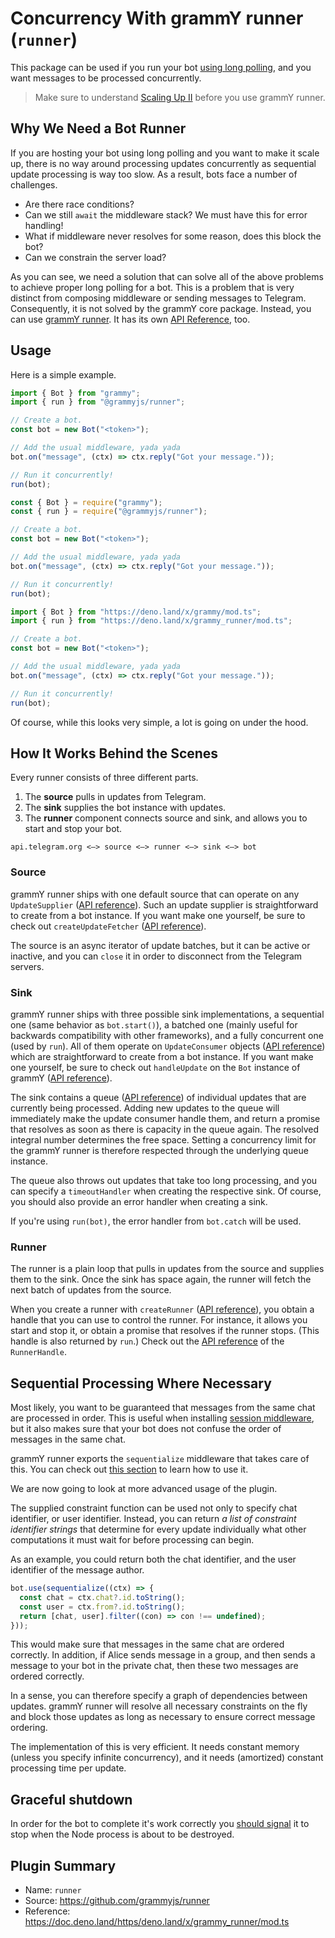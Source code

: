 # Concurrency With grammY runner (`runner`)

This package can be used if you run your bot [using long polling](/guide/deployment-types.md#long-polling), and you want messages to be processed concurrently.

> Make sure to understand [Scaling Up II](/advanced/scaling.md#long-polling) before you use grammY runner.

## Why We Need a Bot Runner

If you are hosting your bot using long polling and you want to make it scale up, there is no way around processing updates concurrently as sequential update processing is way too slow.
As a result, bots face a number of challenges.

- Are there race conditions?
- Can we still `await` the middleware stack? We must have this for error handling!
- What if middleware never resolves for some reason, does this block the bot?
- Can we constrain the server load?

As you can see, we need a solution that can solve all of the above problems to achieve proper long polling for a bot.
This is a problem that is very distinct from composing middleware or sending messages to Telegram.
Consequently, it is not solved by the grammY core package.
Instead, you can use [grammY runner](https://github.com/grammyjs/runner).
It has its own [API Reference](https://doc.deno.land/https/deno.land/x/grammy_runner/mod.ts), too.

## Usage

Here is a simple example.

<CodeGroup>
  <CodeGroupItem title="TS" active>

```ts
import { Bot } from "grammy";
import { run } from "@grammyjs/runner";

// Create a bot.
const bot = new Bot("<token>");

// Add the usual middleware, yada yada
bot.on("message", (ctx) => ctx.reply("Got your message."));

// Run it concurrently!
run(bot);
```

</CodeGroupItem>
 <CodeGroupItem title="JS">

```ts
const { Bot } = require("grammy");
const { run } = require("@grammyjs/runner");

// Create a bot.
const bot = new Bot("<token>");

// Add the usual middleware, yada yada
bot.on("message", (ctx) => ctx.reply("Got your message."));

// Run it concurrently!
run(bot);
```

</CodeGroupItem>
 <CodeGroupItem title="Deno">

```ts
import { Bot } from "https://deno.land/x/grammy/mod.ts";
import { run } from "https://deno.land/x/grammy_runner/mod.ts";

// Create a bot.
const bot = new Bot("<token>");

// Add the usual middleware, yada yada
bot.on("message", (ctx) => ctx.reply("Got your message."));

// Run it concurrently!
run(bot);
```

</CodeGroupItem>
</CodeGroup>

Of course, while this looks very simple, a lot is going on under the hood.

## How It Works Behind the Scenes

Every runner consists of three different parts.

1. The **source** pulls in updates from Telegram.
2. The **sink** supplies the bot instance with updates.
3. The **runner** component connects source and sink, and allows you to start and stop your bot.

```asciiart:no-line-numbers
api.telegram.org <—> source <—> runner <—> sink <—> bot
```

### Source

grammY runner ships with one default source that can operate on any `UpdateSupplier` ([API reference](https://doc.deno.land/https/deno.land/x/grammy_runner/mod.ts#UpdateSupplier)).
Such an update supplier is straightforward to create from a bot instance.
If you want make one yourself, be sure to check out `createUpdateFetcher` ([API reference](https://doc.deno.land/https/deno.land/x/grammy_runner/mod.ts#createUpdateFetcher)).

The source is an async iterator of update batches, but it can be active or inactive, and you can `close` it in order to disconnect from the Telegram servers.

### Sink

grammY runner ships with three possible sink implementations, a sequential one (same behavior as `bot.start()`), a batched one (mainly useful for backwards compatibility with other frameworks), and a fully concurrent one (used by `run`).
All of them operate on `UpdateConsumer` objects ([API reference](https://doc.deno.land/https/deno.land/x/grammy_runner/mod.ts#UpdateConsumer)) which are straightforward to create from a bot instance.
If you want make one yourself, be sure to check out `handleUpdate` on the `Bot` instance of grammY ([API reference](https://doc.deno.land/https/deno.land/x/grammy/mod.ts#Bot)).

The sink contains a queue ([API reference](https://doc.deno.land/https/deno.land/x/grammy_runner/mod.ts#DecayingDeque)) of individual updates that are currently being processed.
Adding new updates to the queue will immediately make the update consumer handle them, and return a promise that resolves as soon as there is capacity in the queue again.
The resolved integral number determines the free space.
Setting a concurrency limit for the grammY runner is therefore respected through the underlying queue instance.

The queue also throws out updates that take too long processing, and you can specify a `timeoutHandler` when creating the respective sink.
Of course, you should also provide an error handler when creating a sink.

If you're using `run(bot)`, the error handler from `bot.catch` will be used.

### Runner

The runner is a plain loop that pulls in updates from the source and supplies them to the sink.
Once the sink has space again, the runner will fetch the next batch of updates from the source.

When you create a runner with `createRunner` ([API reference](https://doc.deno.land/https/deno.land/x/grammy_runner/mod.ts#createRunner)), you obtain a handle that you can use to control the runner.
For instance, it allows you start and stop it, or obtain a promise that resolves if the runner stops.
(This handle is also returned by `run`.)
Check out the [API reference](https://doc.deno.land/https/deno.land/x/grammy_runner/mod.ts#RunnerHandle) of the `RunnerHandle`.

## Sequential Processing Where Necessary

Most likely, you want to be guaranteed that messages from the same chat are processed in order.
This is useful when installing [session middleware](./session.md), but it also makes sure that your bot does not confuse the order of messages in the same chat.

grammY runner exports the `sequentialize` middleware that takes care of this.
You can check out [this section](/advanced/scaling.md#concurrency-is-hard) to learn how to use it.

We are now going to look at more advanced usage of the plugin.

The supplied constraint function can be used not only to specify chat identifier, or user identifier.
Instead, you can return _a list of constraint identifier strings_ that determine for every update individually what other computations it must wait for before processing can begin.

As an example, you could return both the chat identifier, and the user identifier of the message author.

```ts
bot.use(sequentialize((ctx) => {
  const chat = ctx.chat?.id.toString();
  const user = ctx.from?.id.toString();
  return [chat, user].filter((con) => con !== undefined);
}));
```

This would make sure that messages in the same chat are ordered correctly.
In addition, if Alice sends message in a group, and then sends a message to your bot in the private chat, then these two messages are ordered correctly.

In a sense, you can therefore specify a graph of dependencies between updates.
grammY runner will resolve all necessary constraints on the fly and block those updates as long as necessary to ensure correct message ordering.

The implementation of this is very efficient.
It needs constant memory (unless you specify infinite concurrency), and it needs (amortized) constant processing time per update.

## Graceful shutdown

In order for the bot to complete it's work correctly you [should signal](/advanced/reliability.html#using-grammy-runner) it to stop when the Node process is about to be destroyed.

## Plugin Summary

- Name: `runner`
- Source: <https://github.com/grammyjs/runner>
- Reference: <https://doc.deno.land/https/deno.land/x/grammy_runner/mod.ts>
